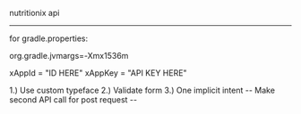 nutritionix api

-------------------------
for gradle.properties:

org.gradle.jvmargs=-Xmx1536m


xAppId = "ID HERE"
xAppKey = "API KEY HERE"


1.) Use custom typeface
2.) Validate form
3.) One implicit intent
-- Make second API call for post request --